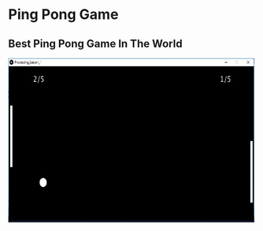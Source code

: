 
<html>
  <head> <title> Ping Pong Game </title>
  <h1> Ping Pong Game </h1> </head>
<body>
  <h2> Best Ping Pong Game In The World </h2>
<img src="PingPong.JPG" alt="PingPong" width="500" height="333">
</body>
</html>
